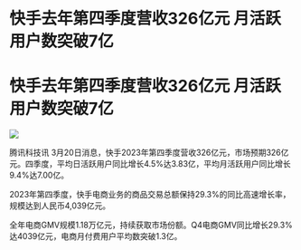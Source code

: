 # 快手去年第四季度营收326亿元 月活跃用户数突破7亿

# 快手去年第四季度营收326亿元 月活跃用户数突破7亿

![](https://inews.gtimg.com/news_bt/O6HSmXTRNp4IV6rTldRn-S02aWVbst4Zhp3tBB0XdVM3gAA/1000)

腾讯科技讯
3月20日消息，快手2023年第四季度营收326亿元，市场预期326亿元。四季度，平均日活跃用户同比增长4.5%达3.83亿，平均月活跃用户同比增长9.4%达7.00亿。

2023年第四季度，快手电商业务的商品交易总额保持29.3%的同比高速增长率，规模达到人民币4,039亿元。

全年电商GMV规模1.18万亿元，持续获取市场份额。Q4电商GMV同比增长29.3%达4039亿元，电商月付费用户平均数突破1.3亿。


